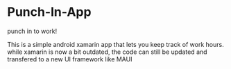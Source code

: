 # Punch-In-App
punch in to work!

This is a simple android xamarin app that lets you keep track of work hours. while xamarin is now a bit outdated, the code can still be updated and transfered to a new UI framework like MAUI
